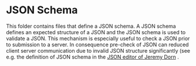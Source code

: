 # JSON Schema
This folder contains files that define a JSON schema. A JSON schema defines an expected structure of a JSON and the JSON schema is used to validate a JSON. This mechanism is especially useful to check a JSON prior to submission to a server. In consequence pre-check of JSON can reduced client server communication due to invalid JSON structure significantly (see e.g. the definition of JSON schema in the [JSON editor of Jeremy Dorn](https://github.com/jdorn/json-editor) . 
